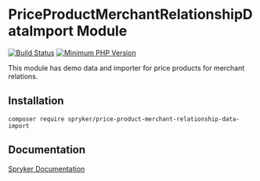 # PriceProductMerchantRelationshipDataImport Module
[![Build Status](https://travis-ci.org/spryker/price-product-merchant-relationship-data-import.svg)](https://travis-ci.org/spryker/price-product-merchant-relationship-data-import)
[![Minimum PHP Version](https://img.shields.io/badge/php-%3E%3D%207.3-8892BF.svg)](https://php.net/)

This module has demo data and importer for price products for merchant relations.

## Installation

```
composer require spryker/price-product-merchant-relationship-data-import
```

## Documentation

[Spryker Documentation](https://academy.spryker.com/developing_with_spryker/module_guide/modules.html)
